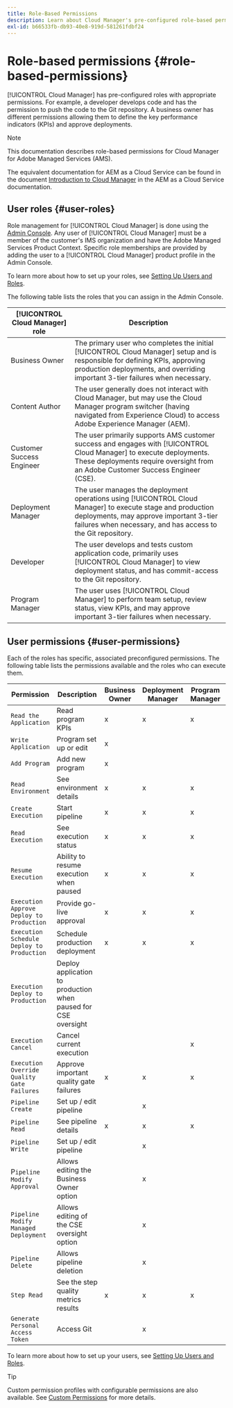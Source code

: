 ```yaml
---
title: Role-Based Permissions
description: Learn about Cloud Manager's pre-configured role-based permissions to manage access to your cloud resources.
exl-id: b66533fb-db93-40e8-919d-581261fdbf24
---
```


# Role-based permissions {#role-based-permissions}

[!UICONTROL Cloud Manager] has pre-configured roles with appropriate permissions. For example, a developer develops code and has the permission to push the code to the Git repository. A business owner has different permissions allowing them to define the key performance indicators (KPIs) and approve deployments.

>[!NOTE]
>
>This documentation describes role-based permissions for Cloud Manager for Adobe Managed Services (AMS).
>
>The equivalent documentation for AEM as a Cloud Service can be found in the document [Introduction to Cloud Manager](https://experienceleague.adobe.com/en/docs/experience-manager-cloud-service/content/onboarding/concepts/cloud-manager-introduction#role-based-permissions) in the AEM as a Cloud Service documentation.

## User roles {#user-roles}

Role management for [!UICONTROL Cloud Manager] is done using the [Admin Console](https://helpx.adobe.com/enterprise/using/admin-console.html). Any user of [!UICONTROL Cloud Manager] must be a member of the customer's IMS organization and have the Adobe Managed Services Product Context. Specific role memberships are provided by adding the user to a [!UICONTROL Cloud Manager] product profile in the Admin Console.

To learn more about how to set up your roles, see [Setting Up Users and Roles](/help/requirements/users-and-roles.md).

The following table lists the roles that you can assign in the Admin Console.

| [!UICONTROL Cloud Manager] role | Description |
|---|---|
| Business Owner | The primary user who completes the initial [!UICONTROL Cloud Manager] setup and is responsible for defining KPIs, approving production deployments, and overriding important 3-tier failures when necessary. |
| Content Author | The user generally does not interact with Cloud Manager, but may use the Cloud Manager program switcher (having navigated from Experience Cloud) to access Adobe Experience Manager (AEM). |
| Customer Success Engineer | The user primarily supports AMS customer success and engages with [!UICONTROL Cloud Manager] to execute deployments. These deployments require oversight from an Adobe Customer Success Engineer (CSE). |
| Deployment Manager | The user manages the deployment operations using [!UICONTROL Cloud Manager] to execute stage and production deployments, may approve important 3-tier failures when necessary, and has access to the Git repository. |
| Developer | The user develops and tests custom application code, primarily uses [!UICONTROL Cloud Manager] to view deployment status, and has commit-access to the Git repository. |
| Program Manager | The user uses [!UICONTROL Cloud Manager] to perform team setup, review status, view KPIs, and may approve important 3-tier failures when necessary. |

## User permissions {#user-permissions}

Each of the roles has specific, associated preconfigured permissions. The following table lists the permissions available and the roles who can execute them.

|Permission|Description|Business Owner|Deployment Manager|Program Manager|Developer|CSE|
| --- | --- | --- | --- | --- | --- | --- |
| `Read the Application` | Read program KPIs | x | x | x | x | x |
| `Write Application` | Program set up or edit | x | | | | |
| `Add Program` | Add new program | x |  |  |  |  |
| `Read Environment` | See environment details | x | x | x | x | x |
| `Create Execution` | Start pipeline | x | x | x | | |
| `Read Execution` | See execution status | x | x | x | x | x |
| `Resume Execution` | Ability to resume execution when paused | x | x | x | | x |
| `Execution Approve Deploy to Production` | Provide go-live approval | x | x | x | | |
| `Execution Schedule Deploy to Production` | Schedule production deployment | x | x | x | | x |
| `Execution Deploy to Production` | Deploy application to production when paused for CSE oversight |  |  |  |  | x |
| `Execution Cancel` | Cancel current execution |  |  | x |  |  |
| `Execution Override Quality Gate Failures` | Approve important quality gate failures | x | x | x |  |  |
| `Pipeline Create` | Set up / edit pipeline |  | x |  |  |  |
| `Pipeline Read` | See pipeline details | x | x | x | x | x |
| `Pipeline Write` | Set up / edit pipeline |  | x |  |  |  |
| P`ipeline Modify Approval` | Allows editing the Business Owner option |  | x |  |  |  |
| `Pipeline Modify Managed Deployment` | Allows editing of the CSE oversight option |  | x |  |  |  |
| `Pipeline Delete` | Allows pipeline deletion |  | x |  |  |  |
| `Step Read` | See the step quality metrics results | x | x | x | x | x |
| `Generate Personal Access Token` | Access Git |  | x |  | x |  |

<!-- CQDOC-22080 | Download log files  |  |  | x |  | x |  | -->

To learn more about how to set up your users, see [Setting Up Users and Roles](/help/requirements/users-and-roles.md).

>[!TIP]
>
>Custom permission profiles with configurable permissions are also available. See [Custom Permissions](/help/using/custom-permissions.md) for more details.

